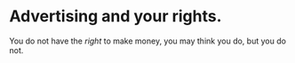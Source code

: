 # Advertising and your rights.

You do not have the *right* to make money, you may think you do, but you do
not.
